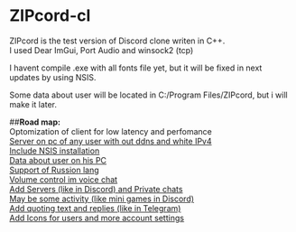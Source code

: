 # ZIPcord-cl

ZIPcord is the test version of Discord clone writen in C++.<br/>
I used Dear ImGui, Port Audio and winsock2 (tcp)<br/>

I havent compile .exe with all fonts file yet, but it will be fixed in next updates by using NSIS.<br/>

Some data about user will be located in C:/Program Files/ZIPcord, but i will make it later.<br/>

##**Road map:** <br/>
Optomization of client for low latency and perfomance<br/>
<ins>Server on pc of any user with out ddns and white IPv4<br/><ins>
Include NSIS installation<br/>
Data about user on his PC<br/>
Support of Russion lang<br/>
Volume control im voice chat<br/>
Add Servers (like in Discord) and Private chats<br/>
May be some activity (like mini games in Discord)<br/>
Add quoting text and replies (like in Telegram)<br/>
Add Icons for users and more account settings<br/>
